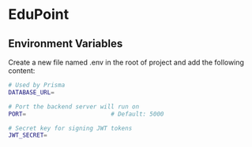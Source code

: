 # EduPoint

## Environment Variables

Create a new file named .env in the root of project and add the following content:

```bash
# Used by Prisma
DATABASE_URL=

# Port the backend server will run on
PORT=                        # Default: 5000

# Secret key for signing JWT tokens
JWT_SECRET=
```
